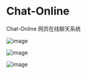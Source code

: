 # Chat-Online
Chat-Online 网页在线聊天系统

![image](https://github.com/Earthshaking/Chat-Online/img/login.jpg)

![image](https://github.com/Earthshaking/Chat-Online/img/register.jpg)

![image](https://github.com/Earthshaking/Chat-Online/img/main.jpg)
